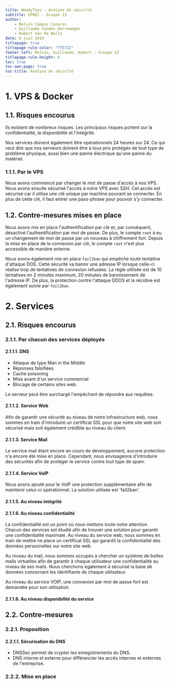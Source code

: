 ```yaml
---
title: WoodyToys - Analyse de sécurité
subtitle: EPHEC - Groupe 13
author: 
    - Melvin Campos Casares
    - Guillaume Vanden Herrewegen
    - Hubert Van De Walle
date: 6 juin 2019
titlepage: true
titlepage-rule-color: "ff5722"
footer-left: Melvin, Guillaume, Hubert - Groupe 13
titlepage-rule-height: 6
toc: true
toc-own-page: true
toc-title: Analyse de sécurité
---
```


# 1. VPS & Docker

## 1.1. Risques encourus

Ils existent de nombreux risques.
Les principaux risques portent sur la confidentialité, la disponibilité et l'intégrité.

Nos services doivent également être opérationnels 24 heures sur 24.
Ce qui veut dire que nos serveurs doivent être à tous prix protégés de tout type de problème physique, aussi bien une panne électrique qu'une panne du matériel.

### 1.1.1. Par le VPS

Nous avons commencé par changer le mot de passe d'accès à nos VPS.
Nous avons ensuite sécurisé l'accès à notre VPS avec SSH.
Cet accès est sécurisé car il utilise une clé unique par machine pouvant se connecter.
En plus de cette clé, il faut entrer une pass-phrase pour pouvoir s'y connecter.

## 1.2. Contre-mesures mises en place

Nous avons mis en place l'authentification par clé et, par conséquent, désactivé l'authentification par mot de passe.
De plus, le compte `root` à eu un changement de mot de passe par un nouveau à chiffrement fort.
Depuis la mise en place de la connexion par clé, le compte `root` n'est plus accessible de manière externe.

Nous avons également mis en place `fail2ban` qui empêche toute tentative d'attaque DOS.
Cette sécurité va bannir une adresse IP lorsque celle-ci réalise trop de tentatives de connexion refusées.
La règle utilisée est de 10 tentatives en 2 minutes maximum, 20 minutes de bannissement de l'adresse IP.
De plus, la protection contre l'attaque DDOS et la récidive est également suivie par `fail2ban`.

# 2. Services

## 2.1. Risques encourus

### 2.1.1. Par chacun des services déployés

#### 2.1.1.1. DNS

- Attaque de type Man in the Middle
- Réponses falsifiées
- Cache poisoning
- Mise avant d'un service commercial
- Blocage de certains sites web.

Le serveur peut être surchargé l'empêchant de répondre aux requêtes.

#### 2.1.1.2. Service Web

Afin de garantir une sécurité au niveau de notre infrastructure web, nous sommes en train d'introduire un certificat SSL pour que notre site web soit sécurisé mais soit également crédible au niveau du client.

#### 2.1.1.3. Service Mail

Le service mail étant encore en cours de développement, aucune protection n'a encore été mise en place. Cependant, nous envisageons d'introduire des sécurités afin de protéger le service contre tout type de spam.

#### 2.1.1.4. Service VoIP

Nous avons ajouté pour le VoIP une protection supplémentaire afin de maintenir celui-ci opérationnel. La solution utilisée est 'fail2ban'.

#### 2.1.1.5. Au niveau intégrité

#### 2.1.1.6. Au niveau confidentialité

La confidentialité est un point où nous mettons toute notre attention. Chacun des services est étudié afin de trouver une solution pour garantir une confidentialité maximale.
Au niveau du service web, nous sommes en train de mettre ne place un certificat SSL qui garantit la confidentialité des données personnelles sur notre site web.

Au niveau du mail, nous sommes occupés à chercher un système de boîtes mails virtuelles afin de garantir à chaque utilisateur une confidentialité au niveau de ses mails. Nous cherchons également à sécurisé la base de données concernant les identifiants de chaque utilisateur.

Au niveau du service VOIP, une connexion par mot de passe fort est demandée pour son utilisation.

#### 2.1.1.6. Au niveau disponibilité du service

## 2.2. Contre-mesures

### 2.2.1. Proposition

#### 2.2.1.1. Sécurisation du DNS

- DNSSec permet de crypter les enregistrements du DNS.
- DNS interne et externe pour différencier les accès internes et externes de l'entreprise.

### 2.2.2. Mise en place
